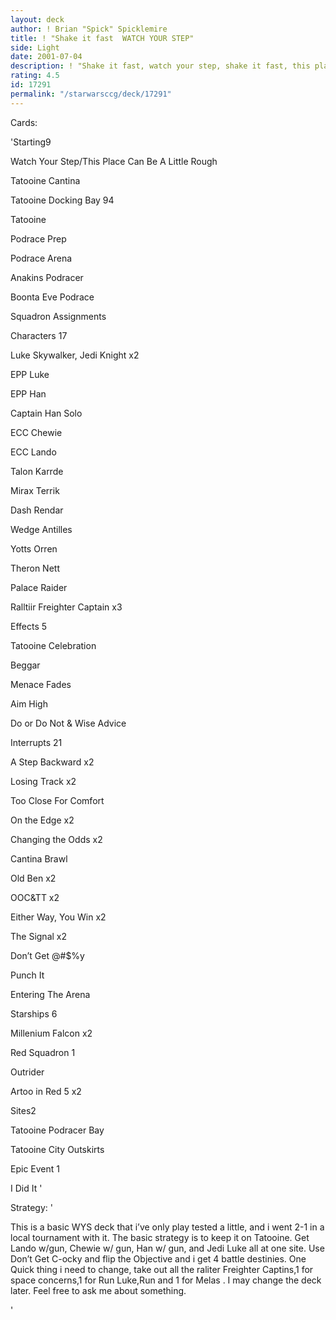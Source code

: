 ```yaml
---
layout: deck
author: ! Brian "Spick" Spicklemire
title: ! "Shake it fast  WATCH YOUR STEP"
side: Light
date: 2001-07-04
description: ! "Shake it fast, watch your step, shake it fast, this place can be a little rough."
rating: 4.5
id: 17291
permalink: "/starwarsccg/deck/17291"
---
```

Cards: 

'Starting9 

Watch Your Step/This Place Can Be A Little Rough 

Tatooine Cantina 

Tatooine Docking Bay 94 

Tatooine 

Podrace Prep 

Podrace Arena 

Anakins Podracer 

Boonta Eve Podrace 

Squadron Assignments 


Characters 17 

Luke Skywalker, Jedi Knight x2 

EPP Luke 

EPP Han  

Captain Han Solo 

ECC Chewie 

ECC Lando 

Talon Karrde 

Mirax Terrik 

Dash Rendar 

Wedge Antilles 

Yotts Orren 

Theron Nett 

Palace Raider 

Ralltiir Freighter Captain x3 



Effects 5 

Tatooine Celebration 

Beggar 

Menace Fades 

Aim High  

Do or Do Not & Wise Advice 


Interrupts 21 

A Step Backward x2 

Losing Track x2 

Too Close For Comfort 

On the Edge x2 

Changing the Odds x2 

Cantina Brawl 

Old Ben x2 

OOC&TT x2 

Either Way, You Win x2 

The Signal x2 

Don’t Get @#$%y 

Punch It 

Entering The Arena


Starships 6 

Millenium Falcon x2 

Red Squadron 1 

Outrider 

Artoo in Red 5 x2 


Sites2

Tatooine Podracer Bay

Tatooine City Outskirts


Epic Event 1 

I Did It  '

Strategy: '

This is a basic WYS deck that i’ve only play tested a little, and  i went 2-1 in a local tournament with it. The basic strategy is to keep it on Tatooine. Get Lando w/gun, Chewie w/ gun, Han w/ gun, and Jedi Luke all at one site. Use Don’t Get C-ocky and flip the Objective and i get 4 battle destinies. One Quick thing i need to change, take out all the  raliter Freighter Captins,1 for space concerns,1 for Run Luke,Run and 1 for Melas . I may change the deck later. Feel free to ask me about something.

'
